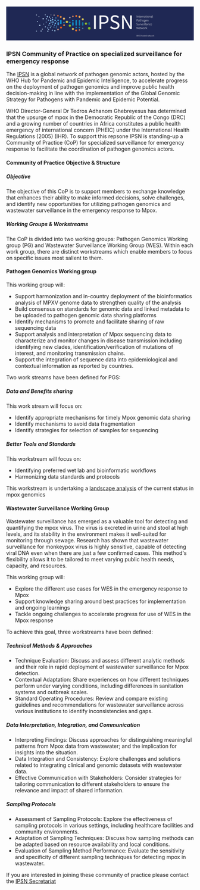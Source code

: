 

![image](ipsn.png)
### IPSN Community of Practice on specialized surveillance for emergency response

The [IPSN](https://www.who.int/initiatives/international-pathogen-surveillance-network) is a global network of pathogen genomic actors, hosted by the WHO Hub for Pandemic and Epidemic Intelligence, to accelerate progress on the deployment of pathogen genomics and improve public health decision-making in line with the implementation of the Global Genomic Strategy for Pathogens with Pandemic and Epidemic Potential. 

WHO Director-General Dr Tedros Adhanom Ghebreyesus has determined that the upsurge of mpox in the Democratic Republic of the Congo (DRC) and a growing number of countries in Africa constitutes a public health emergency of international concern (PHEIC) under the International Health Regulations (2005) (IHR).  To support this repsone IPSN is standing-up a Community of Practice (CoP) for specialized surveillance for emergency response to facilitate the coordination of pathogen genomics actors. 

#### Community of Practice Objective & Structure 

##### Objective 
The objective of this CoP is to support members to exchange knowledge that enhances their ability to make informed decisions, solve challenges, and identify new opportunities for utilizing pathogen genomics and wastewater surveillance in the emergency response to Mpox. 
##### Working Groups & Workstreams 
The CoP is divided into two working groups: Pathogen Genomics Working group (PG) and Wastewater Surveillance Working Group (WES). Within each work group, there are distinct workstreams which enable members to focus on specific issues most salient to them.  

#### Pathogen Genomics Working group  
This working group will:  
- Support harmonization and in-country deployment of the bioinformatics analysis of MPXV genome data to strengthen quality of the analysis
- Build consensus on standards for genomic data and linked metadata to be uploaded to pathogen genomic data sharing platforms 
- Identify mechanisms to promote and facilitate sharing of raw sequencing data 
- Support analysis and interpretation of Mpox sequencing data to characterize and monitor changes in disease transmission including identifying new clades, identification/verification of mutations of interest, and monitoring transmission chains.  
- Support the integration of sequence data into epidemiological and contextual information as reported by countries. 

Two work streams have been defined for PGS: 

##### Data and Benefits sharing 
This work stream will focus on: 
- Identify appropriate mechanisms for timely Mpox genomic data sharing
- Identify mechanisms to avoid data fragmentation 
- Identify strategies for selection of samples for sequencing 

##### Better Tools and Standards 
This workstream will focus on: 
- Identifying preferred wet lab and bioinformatic workflows 
- Harmonizing data standards and protocols 

This workstream is undertaking a [landscape analysis](landscape.md) of the current status in mpox genomics
#### Wastewater Surveillance Working Group 

Wastewater surveillance has emerged as a valuable tool for detecting and quantifying the mpox virus. The virus is excreted in urine and stool at high levels, and its stability in the environment makes it well-suited for monitoring through sewage. Research has shown that wastewater surveillance for monkeypox virus is highly sensitive, capable of detecting viral DNA even when there are just a few confirmed cases. This method's flexibility allows it to be tailored to meet varying public health needs, capacity, and resources.

This working group will:
- Explore the different use cases for WES in the emergency response to Mpox
- Support knowledge sharing around best practices for implementation and ongoing learnings
- Tackle ongoing challenges to accelerate progress for use of WES in the Mpox response

To achieve this goal, three workstreams have been defined: 

##### Technical Methods & Approaches
- Technique Evaluation: Discuss and assess different analytic methods and their role in rapid deployment of wastewater surveillance for Mpox detection.  
- Contextual Adaptation: Share experiences on how different techniques perform under varying conditions, including differences in sanitation systems and outbreak scales. 
- Standard Operating Procedures: Review and compare existing guidelines and recommendations for wastewater surveillance across various institutions to identify inconsistencies and gaps.  
##### Data Interpretation, Integration, and Communication 
- Interpreting Findings: Discuss approaches for distinguishing meaningful patterns from Mpox data from wastewater; and the implication for insights into the situation.  
- Data Integration and Consistency: Explore challenges and solutions related to integrating clinical and genomic datasets with wastewater data. 
- Effective Communication with Stakeholders: Consider strategies for tailoring communication to different stakeholders to ensure the relevance and impact of shared information. 

##### Sampling Protocols
- Assessment of Sampling Protocols: Explore the effectiveness of sampling protocols in various settings, including healthcare facilities and community environments. 
- Adaptation of Sampling Techniques: Discuss how sampling methods can be adapted based on resource availability and local conditions. 
- Evaluation of Sampling Method Performance: Evaluate the sensitivity and specificity of different sampling techniques for detecting mpox in wastewater. 

If you are interested in joining these community of practice please contact the [IPSN Secretariat](mailto:ipsn-secretariat@who.int)

